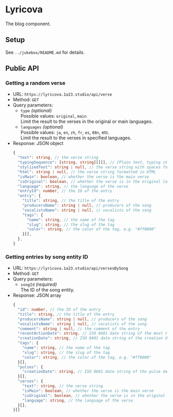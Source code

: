 # Lyricova

The blog component.

## Setup

See `../jukebox/README.md` for details.

## Public API

### Getting a random verse

- URL: `https://lyricova.1a23.studio/api/verse`
- Method: `GET`
- Query parameters:
  - `type` _(optional)_  
    Possible values: `original`, `main`  
    Limit the result to the verses in the original or main languages.
  - `languages` _(optional)_  
    Possible values: `ja`, `en`, `zh`, `fr`, `es`, `08n`, etc.  
    Limit the result to the verses in specified languages.
- Response: JSON object
  ```typescript
  {
    "text": string, // the verse string
    "typingSequence": [string, string][][], // [Plain text, typing string] of each word on each line
    "stylizedText": string | null, // the verse string with spaces for alignment
    "html": string | null, // the verse string formatted in HTML
    "isMain": boolean, // whether the verse is the main verse
    "isOriginal": boolean, // whether the verse is in the original language
    "language": string, // the language of the verse
    "entryId": number, // the ID of the entry
    "entry": {
      "title": string, // the title of the entry
      "producersName": string | null, // producers of the song
      "vocalistsName": string | null, // vocalists of the song
      "tags": {
        "name": string, // the name of the tag
        "slug": string, // the slug of the tag
        "color": string, // the color of the tag, e.g. "#ff0000"
      }[],
    },
  }
  ```

### Getting entries by song entity ID

- URL: `https://lyricova.1a23.studio/api/versesBySong`
- Method: `GET`
- Query parameters:
  - `songId` _(required)_  
    The ID of the song entity.
- Response: JSON array
  ```typescript
  {
    "id": number, // the ID of the entry
    "title": string, // the title of the entry
    "producersName": string | null, // producers of the song
    "vocalistsName": string | null, // vocalists of the song
    "comment": string | null, // the comment of the entry
    "recentActionDate": string, // ISO 8601 date string of the most recent action
    "creationDate": string, // ISO 8601 date string of the creation date
    "tags": {
      "name": string, // the name of the tag
      "slug": string, // the slug of the tag
      "color": string, // the color of the tag, e.g. "#ff0000"
    }[],
    "pulses": {
      "creationDate": string, // ISO 8601 date string of the pulse date
    }[],
    "verses": {
      "text": string, // the verse string
      "isMain": boolean, // whether the verse is the main verse
      "isOriginal": boolean, // whether the verse is in the original language
      "language": string, // the language of the verse
    }[],
  }[]
  ```

